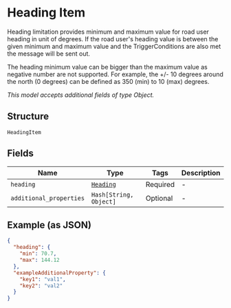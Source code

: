 
# Heading Item

Heading limitation provides minimum and maximum value for road user heading in unit of degrees. If the road user's heading value is between the given minimum and maximum value and the TriggerConditions are also met the message will be sent out.

The heading minimum value can be bigger than the maximum value as negative number are not supported. For example, the +/- 10 degrees around the north (0 degrees) can be defined as 350 (min) to 10 (max) degrees.

*This model accepts additional fields of type Object.*

## Structure

`HeadingItem`

## Fields

| Name | Type | Tags | Description |
|  --- | --- | --- | --- |
| `heading` | [`Heading`](../../doc/models/heading.md) | Required | - |
| `additional_properties` | `Hash[String, Object]` | Optional | - |

## Example (as JSON)

```json
{
  "heading": {
    "min": 70.7,
    "max": 144.12
  },
  "exampleAdditionalProperty": {
    "key1": "val1",
    "key2": "val2"
  }
}
```

